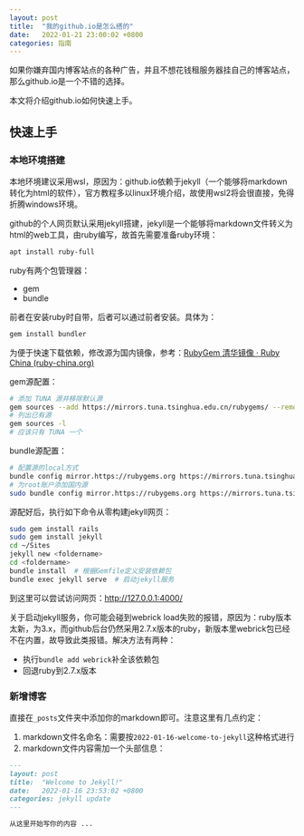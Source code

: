 ```yaml
---
layout: post
title:  "我的github.io是怎么搭的"
date:   2022-01-21 23:00:02 +0800
categories: 指南
---
```


如果你嫌弃国内博客站点的各种广告，并且不想花钱租服务器挂自己的博客站点，那么github.io是一个不错的选择。

本文将介绍github.io如何快速上手。



## 快速上手

### 本地环境搭建

本地环境建议采用wsl，原因为：github.io依赖于jekyll（一个能够将markdown转化为html的软件），官方教程多以linux环境介绍，故使用wsl2将会很直接，免得折腾windows环境。

github的个人网页默认采用jekyll搭建，jekyll是一个能够将markdown文件转义为html的web工具，由ruby编写，故首先需要准备ruby环境：

```bash
apt install ruby-full
```

ruby有两个包管理器：

- gem
- bundle

前者在安装ruby时自带，后者可以通过前者安装。具体为：

```bash
gem install bundler
```

为便于快速下载依赖，修改源为国内镜像，参考：[RubyGem 清华镜像 · Ruby China (ruby-china.org)](https://ruby-china.org/topics/38000)

gem源配置：

```bash
# 添加 TUNA 源并移除默认源
gem sources --add https://mirrors.tuna.tsinghua.edu.cn/rubygems/ --remove https://rubygems.org/
# 列出已有源
gem sources -l
# 应该只有 TUNA 一个
```

bundle源配置：

```bash
# 配置源的local方式
bundle config mirror.https://rubygems.org https://mirrors.tuna.tsinghua.edu.cn/rubygems
# 为root账户添加国内源
sudo bundle config mirror.https://rubygems.org https://mirrors.tuna.tsinghua.edu.cn/rubygems
```

源配好后，执行如下命令从零构建jekyll网页：

```bash
sudo gem install rails
sudo gem install jekyll
cd ~/Sites
jekyll new <foldername>
cd <foldername>
bundle install  # 根据Gemfile定义安装依赖包
bundle exec jekyll serve  # 启动jekyll服务
```

到这里可以尝试访问网页：http://127.0.0.1:4000/



关于启动jekyll服务，你可能会碰到webrick load失败的报错，原因为：ruby版本太新，为3.x，而github后台仍然采用2.7.x版本的ruby，新版本里webrick包已经不在内置，故导致此类报错。解决方法有两种：

- 执行`bundle add webrick`补全该依赖包
- 回退ruby到2.7.x版本



### 新增博客

直接在`_posts`文件夹中添加你的markdown即可。注意这里有几点约定：
1. markdown文件名命名：需要按`2022-01-16-welcome-to-jekyll`这种格式进行
2. markdown文件内容需加一个头部信息：

```markdown
---
layout: post
title:  "Welcome to Jekyll!"
date:   2022-01-16 23:53:02 +0800
categories: jekyll update
---

从这里开始写你的内容 ...
```
